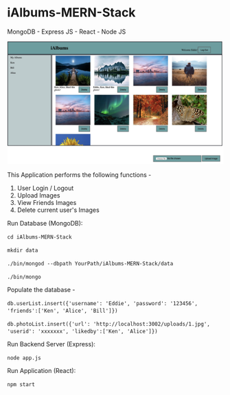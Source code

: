 # iAlbums-MERN-Stack

MongoDB - Express JS - React - Node JS

![](Screenshot.jpeg)  

This Application performs the following functions - 

1. User Login / Logout
2. Upload Images
3. View Friends Images
4. Delete current user's Images
 
Run Database (MongoDB):

`cd iAlbums-MERN-Stack`

`mkdir data`

`./bin/mongod --dbpath YourPath/iAlbums-MERN-Stack/data`

`./bin/mongo`

Populate the database - 

`db.userList.insert({'username': 'Eddie', 'password': '123456', 'friends':['Ken', 'Alice', 'Bill']})`

`db.photoList.insert({'url': 'http://localhost:3002/uploads/1.jpg', 'userid': 'xxxxxxx', 'likedby':['Ken', 'Alice']})`

Run Backend Server (Express):

`node app.js`

Run Application (React):

`npm start `